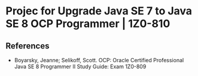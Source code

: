# Projec for Upgrade Java SE 7 to Java SE 8 OCP Programmer | 1Z0-810

## References
* Boyarsky, Jeanne; Selikoff, Scott. OCP: Oracle Certified Professional Java SE 8 Programmer II Study Guide: Exam 1Z0-809